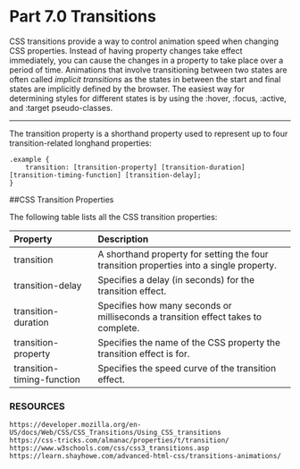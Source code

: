 # Part 7.0 Transitions

CSS transitions provide a way to control animation speed when changing CSS properties. Instead of having property changes take effect immediately, you can cause the changes in a property to take place over a period of time.
Animations that involve transitioning between two states are often called _implicit transitions_ as the states in between the start and final states are implicitly defined by the browser. The easiest way for determining styles for different states is by using the :hover, :focus, :active, and :target pseudo-classes.

---

The transition property is a shorthand property used to represent up to four transition-related longhand properties:
```
.example {
    transition: [transition-property] [transition-duration] [transition-timing-function] [transition-delay];
}
```

##CSS Transition Properties

The following table lists all the CSS transition properties:

   | Property | Description
   | :-------- | :-----------
   | transition | A shorthand property for setting the four transition properties into  a single property.
   | transition-delay | Specifies a delay (in seconds) for the transition effect.
   | transition-duration | Specifies how many seconds or milliseconds a transition      effect takes to complete.
   | transition-property | Specifies the name of the CSS property the transition        effect is for.
   | transition-timing-function | Specifies the speed curve of the transition effect. 






### RESOURCES
    https://developer.mozilla.org/en-US/docs/Web/CSS/CSS_Transitions/Using_CSS_transitions
    https://css-tricks.com/almanac/properties/t/transition/
    https://www.w3schools.com/css/css3_transitions.asp
    https://learn.shayhowe.com/advanced-html-css/transitions-animations/
